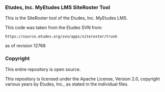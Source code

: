 ### Etudes, Inc. MyEtudes LMS SiteRoster Tool

This is the SiteRoster tool of the Etudes, Inc. MyEtudes LMS.

This code was taken from the Etudes SVN from:

```https://source.etudes.org/svn/apps/siteroster/trunk```

as of revision 12768

### Copyright

This entire repository is open source.

This repository is licensed under the Apache License, Version 2.0, copyright various years by Etudes, Inc., as stated in the individual files.
